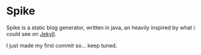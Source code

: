 # Spike


Spike is a static blog generator, written in java, an heavily inspired by what i could see on [Jekyll](https://github.com/mojombo/jekyll).

I just made my first commit so… keep tuned.
